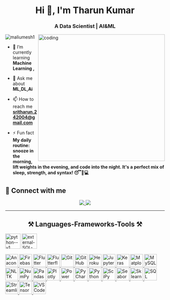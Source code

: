 <h1 align="center">Hi 👋, I'm  Tharun Kumar</h1>
<h3 align="center">A Data Scientist | AI&ML </h3>

<image align="right" alt="coding" width="400" src="https://user-images.githubusercontent.com/55389276/140866485-8fb1c876-9a8f-4d6a-98dc-08c4981eaf70.gif">
<p align="left"> <img src="https://komarev.com/ghpvc/?username=maliumesh1&label=Profile%20views&color=0e75b6&style=flat" alt="maliumesh1" /> </p>

- 🌱 I’m currently learning **Machine Learning ,**

- 💬 Ask me about **ML,DL,Ai**

- 📫 How to reach me **sritharun.242004@gmail.com**

- ⚡ Fun fact **My daily routine: snooze in the morning, lift weights in the evening, and code into the night. It's a perfect mix of sleep, strength, and syntax! 😴💪💻**

## 🤝 Connect with me
</div>
 
<div align="center"> 
  <a href="mailto:sritharun.242004@gmail.com">
    <img src="https://img.shields.io/badge/Gmail-333333?style=for-the-badge&logo=gmail&logoColor=red" />
  </a>
  <a href="https://www.linkedin.com/in/tharunkumarl" target="_blank">
    <img src="https://img.shields.io/badge/LinkedIn-0077B5?style=for-the-badge&logo=linkedin&logoColor=white" target="_blank" />
  </a>
</div>
<hr/>
 
<h2 align="center">⚒️ Languages-Frameworks-Tools ⚒️</h2>
<img width="48" height="48" src="https://img.icons8.com/color/48/python--v1.png" alt="python--v1"/>
<img width="48" height="48" src="https://img.icons8.com/external-those-icons-flat-those-icons/48/external-SQL-development-files-those-icons-flat-those-icons.png" alt="external-SQL-development-files-those-icons-flat-those-icons"/>

<p align="left">
  <a href="https://www.anaconda.com/" target="_blank" rel="noreferrer">
    <img src="https://www.bing.com/images/search?view=detailV2&ccid=jai5Vc8k&id=D8DB967B7837A7E547D9FDC34CBA78A4E6BAE581&thid=OIP.jai5Vc8k0QxMUvCw7Uzg_QHaHa&mediaurl=https%3a%2f%2fofilibre.urjc.es%2fimages%2ffichas%2fanaconda%2flogo.png&exph=1920&expw=1920&q=anaconda+logo+link&simid=608000325794092410&FORM=IRPRST&ck=33D1C471F18EC1611ADFCCDD9EE1DBF3&selectedIndex=0&itb=1&idpp=overlayview&ajaxhist=0&ajaxserp=0" alt="Anaconda" width="40" height="40"/>
  </a>
  <a href="https://firebase.google.com/" target="_blank" rel="noreferrer">
    <img src="URL_to_firebase.png" alt="Firebase" width="40" height="40"/>
  </a>
  <a href="https://flutter.dev/" target="_blank" rel="noreferrer">
    <img src="URL_to_flutterf.png" alt="Flutter" width="40" height="40"/>
  </a>
  <a href="https://flutterflow.io/" target="_blank" rel="noreferrer">
    <img src="URL_to_Flutterflow_Logo.webp" alt="Flutterflow" width="40" height="40"/>
  </a>
  <a href="https://git-scm.com/" target="_blank" rel="noreferrer">
    <img src="URL_to_Git_Logo.png" alt="Git" width="40" height="40"/>
  </a>
  <a href="https://github.com/" target="_blank" rel="noreferrer">
    <img src="URL_to_Github_logo.png" alt="GitHub" width="40" height="40"/>
  </a>
  <a href="https://www.heroku.com/" target="_blank" rel="noreferrer">
    <img src="URL_to_heruko.png" alt="Heroku" width="40" height="40"/>
  </a>
  <a href="https://jupyter.org/" target="_blank" rel="noreferrer">
    <img src="URL_to_Jupyter_logo.png" alt="Jupyter" width="40" height="40"/>
  </a>
  <a href="https://keras.io/" target="_blank" rel="noreferrer">
    <img src="URL_to_Keras_logo.png" alt="Keras" width="40" height="40"/>
  </a>
  <a href="https://matplotlib.org/" target="_blank" rel="noreferrer">
    <img src="URL_to_Matplotlib_logo.png" alt="Matplotlib" width="40" height="40"/>
  </a>
  <a href="https://www.mysql.com/" target="_blank" rel="noreferrer">
    <img src="URL_to_MySQL_logo.png" alt="MySQL" width="40" height="40"/>
  </a>
  <a href="https://www.nltk.org/" target="_blank" rel="noreferrer">
    <img src="URL_to_Nltk_logo.png" alt="NLTK" width="40" height="40"/>
  </a>
  <a href="https://numpy.org/" target="_blank" rel="noreferrer">
    <img src="URL_to_Numpy_logo.png" alt="NumPy" width="40" height="40"/>
  </a>
  <a href="https://pandas.pydata.org/" target="_blank" rel="noreferrer">
    <img src="URL_to_Pandas_logo.png" alt="Pandas" width="40" height="40"/>
  </a>
  <a href="https://plotly.com/" target="_blank" rel="noreferrer">
    <img src="URL_to_Plotly_logo.png" alt="Plotly" width="40" height="40"/>
  </a>
  <a href="https://powerbi.microsoft.com/" target="_blank" rel="noreferrer">
    <img src="URL_to_Power_BI_logo.png" alt="Power BI" width="40" height="40"/>
  </a>
  <a href="https://www.jetbrains.com/pycharm/" target="_blank" rel="noreferrer">
    <img src="URL_to_PyCharm_logo.png" alt="PyCharm" width="40" height="40"/>
  </a>
  <a href="https://www.python.org/" target="_blank" rel="noreferrer">
    <img src="URL_to_Python_logo.png" alt="Python" width="40" height="40"/>
  </a>
  <a href="https://scipy.org/" target="_blank" rel="noreferrer">
    <img src="URL_to_Scipy_logo.png" alt="SciPy" width="40" height="40"/>
  </a>
  <a href="https://seaborn.pydata.org/" target="_blank" rel="noreferrer">
    <img src="URL_to_Seaborn_logo.png" alt="Seaborn" width="40" height="40"/>
  </a>
  <a href="https://scikit-learn.org/" target="_blank" rel="noreferrer">
    <img src="URL_to_Sklearn_logo.png" alt="Sklearn" width="40" height="40"/>
  </a>
  <a href="https://www.microsoft.com/sql-server" target="_blank" rel="noreferrer">
    <img src="URL_to_SQL_logo.png" alt="SQL" width="40" height="40"/>
  </a>
  <a href="https://streamlit.io/" target="_blank" rel="noreferrer">
    <img src="URL_to_Streamlit_logo.png" alt="Streamlit" width="40" height="40"/>
  </a>
  <a href="https://www.tensorflow.org/" target="_blank" rel="noreferrer">
    <img src="URL_to_TensorFlow_logo.png" alt="TensorFlow" width="40" height="40"/>
  </a>
  <a href="https://code.visualstudio.com/" target="_blank" rel="noreferrer">
    <img src="URL_to_Vscode_logo.png" alt="VSCode" width="40" height="40"/>
  </a>
</p>
